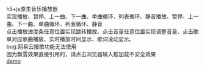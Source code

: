  h5+js原生音乐播放器<br>
实现播放、暂停、上一曲、下一曲、单曲循环、列表循环、静音播放、暂停、上一曲、下一曲、单曲循环、列表循环、静音
<br>点击播放进度条任意位置实现跳转播放、点击音量任意位置实现调整音量、点击歌单对应歌曲播放、实时播放时间显示、歌词滚动显示。
<br>bug:网易云搜歌功能无法使用
<br>因为飘雪效果直接引用的，请点击浏览器输入框加载不安全效果
<br>[demo](https://mzh654356151.github.io/h5-js-audio/ "悬停显示")
 

